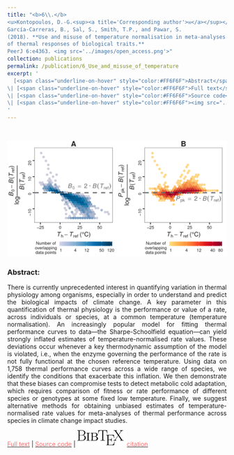 ```yaml
---
title: "<b>6\\.</b> 
<u>Kontopoulos, D.-G.<sup><a title='Corresponding author'>✉</a></sup></u>, 
García-Carreras, B., Sal, S., Smith, T.P., and Pawar, S. 
(2018). **Use and misuse of temperature normalisation in meta-analyses 
of thermal responses of biological traits.** 
PeerJ 6:e4363. <img src='../images/open_access.png'>"
collection: publications
permalink: /publication/6_Use_and_misuse_of_temperature
excerpt: '
  [<span class="underline-on-hover" style="color:#FF6F6F">Abstract</span>](../publication/6_Use_and_misuse_of_temperature)
\| [<span class="underline-on-hover" style="color:#FF6F6F">Full text</span>](https://peerj.com/articles/4363/)
\| [<span class="underline-on-hover" style="color:#FF6F6F">Source code</span>](https://github.com/dgkontopoulos/Kontopoulos_et_al_temperature_normalisation_2017)
\| [<span class="underline-on-hover" style="color:#FF6F6F"><img src="../images/bibtex.svg">citation</span>](../bibtex/6_Use_and_misuse_of_temperature.bib)
'
---
```


<br><center><img src="../images/publications/B0_paper.png"></center>

### Abstract:

<p style='text-align: justify;'>
There is currently unprecedented interest in quantifying variation in 
thermal physiology among organisms, especially in order to understand 
and predict the biological impacts of climate change. A key parameter 
in this quantification of thermal physiology is the performance or 
value of a rate, across individuals or species, at a common temperature 
(temperature normalisation). An increasingly popular model for fitting 
thermal performance curves to data—the Sharpe-Schoolfield equation—can 
yield strongly inflated estimates of temperature-normalised rate values. 
These deviations occur whenever a key thermodynamic assumption of the 
model is violated, i.e., when the enzyme governing the performance of 
the rate is not fully functional at the chosen reference temperature. 
Using data on 1,758 thermal performance curves across a wide range of 
species, we identify the conditions that exacerbate this inflation. We 
then demonstrate that these biases can compromise tests to detect 
metabolic cold adaptation, which requires comparison of fitness or rate 
performance of different species or genotypes at some fixed low 
temperature. Finally, we suggest alternative methods for obtaining 
unbiased estimates of temperature-normalised rate values for 
meta-analyses of thermal performance across species in climate change 
impact studies.
</p>

[<span class="underline-on-hover" style="color:#FF6F6F">Full text</span>](https://peerj.com/articles/4363/)
\| [<span class="underline-on-hover" style="color:#FF6F6F">Source code</span>](https://github.com/dgkontopoulos/Kontopoulos_et_al_temperature_normalisation_2017)
\| [<span class="underline-on-hover" style="color:#FF6F6F"><img src="../images/bibtex.svg">citation</span>](../bibtex/6_Use_and_misuse_of_temperature.bib)
